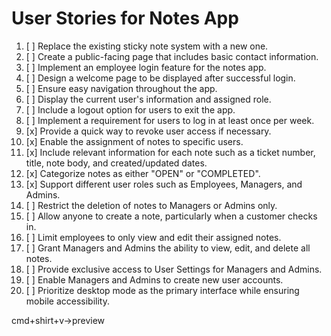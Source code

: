 # User Stories for Notes App

1. [ ] Replace the existing sticky note system with a new one.
2. [ ] Create a public-facing page that includes basic contact information.
3. [ ] Implement an employee login feature for the notes app.
4. [ ] Design a welcome page to be displayed after successful login.
5. [ ] Ensure easy navigation throughout the app.
6. [ ] Display the current user's information and assigned role.
7. [ ] Include a logout option for users to exit the app.
8. [ ] Implement a requirement for users to log in at least once per week.
9. [x] Provide a quick way to revoke user access if necessary.
10. [x] Enable the assignment of notes to specific users.
11. [x] Include relevant information for each note such as a ticket number, title, note body, and created/updated dates.
12. [x] Categorize notes as either "OPEN" or "COMPLETED".
13. [x] Support different user roles such as Employees, Managers, and Admins.
14. [ ] Restrict the deletion of notes to Managers or Admins only.
15. [ ] Allow anyone to create a note, particularly when a customer checks in.
16. [ ] Limit employees to only view and edit their assigned notes.
17. [ ] Grant Managers and Admins the ability to view, edit, and delete all notes.
18. [ ] Provide exclusive access to User Settings for Managers and Admins.
19. [ ] Enable Managers and Admins to create new user accounts.
20. [ ] Prioritize desktop mode as the primary interface while ensuring mobile accessibility.

cmd+shirt+v->preview
